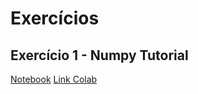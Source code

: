 # Exercícios

## Exercício 1 - Numpy Tutorial
[Notebook](https://github.com/bruninhaltorres/DL-2022.1/blob/main/src/numpy_tutorial.ipynb)
[Link Colab](https://colab.research.google.com/drive/1sGFpXJUW3UzktcWSJWVcEj6eRrdGuHIi?usp=sharing)

